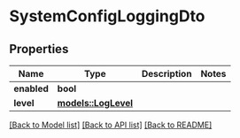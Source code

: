 # SystemConfigLoggingDto

## Properties

Name | Type | Description | Notes
------------ | ------------- | ------------- | -------------
**enabled** | **bool** |  | 
**level** | [**models::LogLevel**](LogLevel.md) |  | 

[[Back to Model list]](../README.md#documentation-for-models) [[Back to API list]](../README.md#documentation-for-api-endpoints) [[Back to README]](../README.md)


